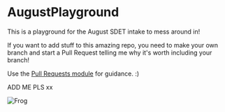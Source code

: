 # AugustPlayground

This is a playground for the August SDET intake to mess around in!

If you want to add stuff to this amazing repo, you need to make your own branch and start a Pull Request telling me why it's worth including your branch!

Use the [Pull Requests module](https://portal.qa-community.co.uk/~/sdet/learning/git/git--pull-requests) for guidance. :)

ADD ME PLS xx

![Frog](https://cdn.mos.cms.futurecdn.net/AZoZT5cVZZNM7CvPctuDbf-650-80.jpg.webp)

